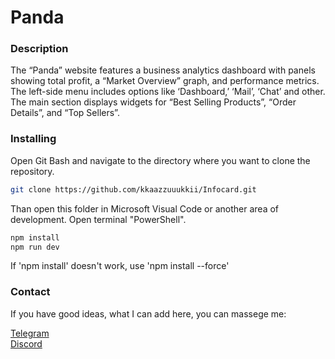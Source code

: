 # Panda

### Description

The “Panda” website features a business analytics dashboard with panels showing total profit, a “Market Overview” graph, and performance metrics. The left-side menu includes options like ‘Dashboard,’ ‘Mail’, ‘Chat’ and other. The main section displays widgets for “Best Selling Products”, “Order Details”, and “Top Sellers”.

### Installing

Open Git Bash and navigate to the directory where you want to clone the repository.

```bash
git clone https://github.com/kkaazzuuukkii/Infocard.git

```

Than open this folder in Microsoft Visual Code or another area of development. Open terminal "PowerShell".

```powershell
npm install
npm run dev
```

If 'npm install' doesn't work, use 'npm install --force'

### Contact

If you have good ideas, what I can add here, you can massege me:

<a href="https://t.me/kazuki_off">Telegram</a>
<br/>
<a href="https://discordapp.com/users/874012187302199296">Discord</a>
